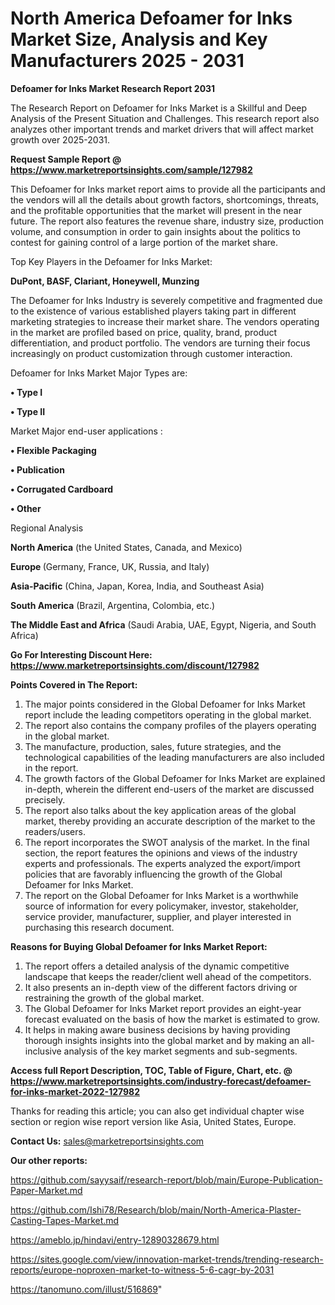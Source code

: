 # North America Defoamer for Inks Market Size, Analysis and Key Manufacturers 2025 - 2031

<strong>Defoamer for Inks Market Research Report 2031</strong>

The Research Report on Defoamer for Inks Market is a Skillful and Deep Analysis of the Present Situation and Challenges. This research report also analyzes other important trends and market drivers that will affect market growth over 2025-2031.

<strong>Request Sample Report @ <a href=https://www.marketreportsinsights.com/sample/127982>https://www.marketreportsinsights.com/sample/127982</a></strong>

This Defoamer for Inks market report aims to provide all the participants and the vendors will all the details about growth factors, shortcomings, threats, and the profitable opportunities that the market will present in the near future. The report also features the revenue share, industry size, production volume, and consumption in order to gain insights about the politics to contest for gaining control of a large portion of the market share.

Top Key Players in the Defoamer for Inks Market:

<strong>DuPont, BASF, Clariant, Honeywell, Munzing</strong>

The Defoamer for Inks Industry is severely competitive and fragmented due to the existence of various established players taking part in different marketing strategies to increase their market share. The vendors operating in the market are profiled based on price, quality, brand, product differentiation, and product portfolio. The vendors are turning their focus increasingly on product customization through customer interaction.

Defoamer for Inks Market Major Types are:

<strong>• Type I

• Type II</strong>

Market Major end-user applications :

<strong>• Flexible Packaging

• Publication

• Corrugated Cardboard

• Other</strong>

Regional Analysis

</u><strong><b>North America</b></strong> (the United States, Canada, and Mexico)

<strong><b>Europe </b></strong>(Germany, France, UK, Russia, and Italy)

<strong><b>Asia-Pacific</b></strong> (China, Japan, Korea, India, and Southeast Asia)

<strong><b>South America</b></strong> (Brazil, Argentina, Colombia, etc.)

<strong><b>The Middle East and Africa</b></strong> (Saudi Arabia, UAE, Egypt, Nigeria, and South Africa)

<strong>Go For Interesting Discount Here: <a href=https://www.marketreportsinsights.com/discount/127982>https://www.marketreportsinsights.com/discount/127982</a></strong>

<strong>Points Covered in The Report:</strong>
<ol>
  <li>The major points considered in the Global Defoamer for Inks Market report include the leading competitors operating in the global market.</li>
  <li>The report also contains the company profiles of the players operating in the global market.</li>
  <li>The manufacture, production, sales, future strategies, and the technological capabilities of the leading manufacturers are also included in the report.</li>
  <li>The growth factors of the Global Defoamer for Inks Market are explained in-depth, wherein the different end-users of the market are discussed precisely.</li>
  <li>The report also talks about the key application areas of the global market, thereby providing an accurate description of the market to the readers/users.</li>
  <li>The report incorporates the SWOT analysis of the market. In the final section, the report features the opinions and views of the industry experts and professionals. The experts analyzed the export/import policies that are favorably influencing the growth of the Global Defoamer for Inks Market.</li>
  <li>The report on the Global Defoamer for Inks Market is a worthwhile source of information for every policymaker, investor, stakeholder, service provider, manufacturer, supplier, and player interested in purchasing this research document.</li>
</ol>
<strong>Reasons for Buying Global Defoamer for Inks Market Report:</strong>

<ol>
  <li>The report offers a detailed analysis of the dynamic competitive landscape that keeps the reader/client well ahead of the competitors.</li>
  <li>It also presents an in-depth view of the different factors driving or restraining the growth of the global market.</li>
  <li>The Global Defoamer for Inks Market report provides an eight-year forecast evaluated on the basis of how the market is estimated to grow.</li>
  <li>It helps in making aware business decisions by having providing thorough insights insights into the global market and by making an all-inclusive analysis of the key market segments and sub-segments.</li>
</ol>
<strong>Access full Report Description, TOC, Table of Figure, Chart, etc. @ <a href=https://www.marketreportsinsights.com/industry-forecast/defoamer-for-inks-market-2022-127982>https://www.marketreportsinsights.com/industry-forecast/defoamer-for-inks-market-2022-127982</a></strong>


Thanks for reading this article; you can also get individual chapter wise section or region wise report version like Asia, United States, Europe.

<strong>Contact Us:</strong>
sales@marketreportsinsights.com

<strong>Our other reports:</strong>

<a href=https://github.com/sayysaif/research-report/blob/main/Europe-Publication-Paper-Market.md>https://github.com/sayysaif/research-report/blob/main/Europe-Publication-Paper-Market.md</a>

<a href=https://github.com/Ishi78/Research/blob/main/North-America-Plaster-Casting-Tapes-Market.md>https://github.com/Ishi78/Research/blob/main/North-America-Plaster-Casting-Tapes-Market.md</a>

<a href=https://ameblo.jp/hindavi/entry-12890328679.html>https://ameblo.jp/hindavi/entry-12890328679.html</a>

<a href=https://sites.google.com/view/innovation-market-trends/trending-research-reports/europe-noproxen-market-to-witness-5-6-cagr-by-2031>https://sites.google.com/view/innovation-market-trends/trending-research-reports/europe-noproxen-market-to-witness-5-6-cagr-by-2031</a>

<a href=https://tanomuno.com/illust/516869>https://tanomuno.com/illust/516869</a>"
